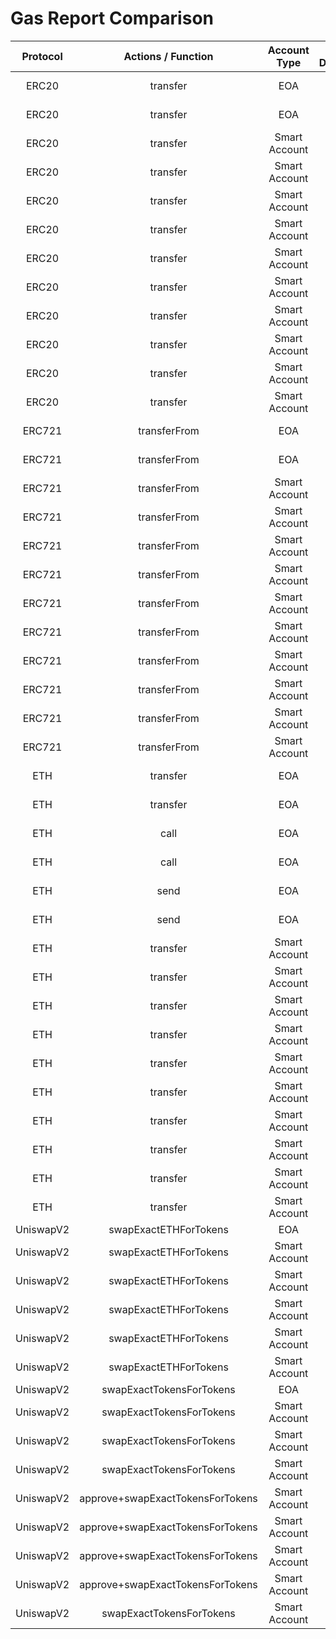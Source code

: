 # Gas Report Comparison

| **Protocol** |      **Actions / Function**      | **Account Type** | **Is Deployed** | **With Paymaster?** | **Receiver Access** | **Gas Used** | **Gas Difference** |
| :----------: | :------------------------------: | :--------------: | :-------------: | :-----------------: | :-----------------: | :----------: | :----------------: |
|    ERC20     |             transfer             |       EOA        |      False      |        False        |    🧊 ColdAccess    |    49374     |       🥳 -55       |
|    ERC20     |             transfer             |       EOA        |      False      |        False        |    🔥 WarmAccess    |    24674     |       🥳 -55       |
|    ERC20     |             transfer             |  Smart Account   |      True       |        False        |    🧊 ColdAccess    |    91854     |      🥵 +183       |
|    ERC20     |             transfer             |  Smart Account   |      True       |        False        |    🔥 WarmAccess    |    71954     |      🥵 +183       |
|    ERC20     |             transfer             |  Smart Account   |      False      |        True         |    🧊 ColdAccess    |    360544    |     🥵 +32364      |
|    ERC20     |             transfer             |  Smart Account   |      False      |        True         |    🔥 WarmAccess    |    340644    |     🥵 +32364      |
|    ERC20     |             transfer             |  Smart Account   |      False      |        False        |    🧊 ColdAccess    |    345310    |     🥵 +32262      |
|    ERC20     |             transfer             |  Smart Account   |      False      |        False        |    🔥 WarmAccess    |    325409    |     🥵 +32261      |
|    ERC20     |             transfer             |  Smart Account   |      False      |        False        |    🧊 ColdAccess    |    393336    |     🥵 +32261      |
|    ERC20     |             transfer             |  Smart Account   |      False      |        False        |    🔥 WarmAccess    |    373436    |     🥵 +32261      |
|    ERC20     |             transfer             |  Smart Account   |      True       |        True         |    🧊 ColdAccess    |    106650    |      🥵 +196       |
|    ERC20     |             transfer             |  Smart Account   |      True       |        True         |    🔥 WarmAccess    |    86749     |      🥵 +195       |
|    ERC721    |           transferFrom           |       EOA        |      False      |        False        |    🧊 ColdAccess    |    47585     |       🥳 -47       |
|    ERC721    |           transferFrom           |       EOA        |      False      |        False        |    🔥 WarmAccess    |    27685     |       🥳 -47       |
|    ERC721    |           transferFrom           |  Smart Account   |      True       |        False        |    🧊 ColdAccess    |    95181     |      🥵 +183       |
|    ERC721    |           transferFrom           |  Smart Account   |      True       |        False        |    🔥 WarmAccess    |    75281     |      🥵 +183       |
|    ERC721    |           transferFrom           |  Smart Account   |      False      |        True         |    🧊 ColdAccess    |    359067    |     🥵 +32351      |
|    ERC721    |           transferFrom           |  Smart Account   |      False      |        True         |    🔥 WarmAccess    |    339167    |     🥵 +32351      |
|    ERC721    |           transferFrom           |  Smart Account   |      False      |        False        |    🧊 ColdAccess    |    343843    |     🥵 +32261      |
|    ERC721    |           transferFrom           |  Smart Account   |      False      |        False        |    🔥 WarmAccess    |    323943    |     🥵 +32261      |
|    ERC721    |           transferFrom           |  Smart Account   |      False      |        False        |    🧊 ColdAccess    |    391870    |     🥵 +32262      |
|    ERC721    |           transferFrom           |  Smart Account   |      False      |        False        |    🔥 WarmAccess    |    371970    |     🥵 +32262      |
|    ERC721    |           transferFrom           |  Smart Account   |      True       |        True         |    🧊 ColdAccess    |    109986    |      🥵 +172       |
|    ERC721    |           transferFrom           |  Smart Account   |      True       |        True         |    🔥 WarmAccess    |    90086     |      🥵 +172       |
|     ETH      |             transfer             |       EOA        |      False      |        False        |    🧊 ColdAccess    |    52862     |       🥳 -20       |
|     ETH      |             transfer             |       EOA        |      False      |        False        |    🔥 WarmAccess    |    27862     |       🥳 -20       |
|     ETH      |               call               |       EOA        |      False      |        False        |    🧊 ColdAccess    |    52926     |       🥳 -20       |
|     ETH      |               call               |       EOA        |      False      |        False        |    🔥 WarmAccess    |    27926     |       🥳 -20       |
|     ETH      |               send               |       EOA        |      False      |        False        |    🧊 ColdAccess    |    52926     |       🥳 -29       |
|     ETH      |               send               |       EOA        |      False      |        False        |    🔥 WarmAccess    |    27926     |       🥳 -20       |
|     ETH      |             transfer             |  Smart Account   |      True       |        False        |    🧊 ColdAccess    |    99949     |      🥵 +183       |
|     ETH      |             transfer             |  Smart Account   |      True       |        False        |    🔥 WarmAccess    |    74949     |      🥵 +183       |
|     ETH      |             transfer             |  Smart Account   |      False      |        True         |    🧊 ColdAccess    |    363793    |     🥵 +32352      |
|     ETH      |             transfer             |  Smart Account   |      False      |        True         |    🔥 WarmAccess    |    338793    |     🥵 +32352      |
|     ETH      |             transfer             |  Smart Account   |      False      |        False        |    🧊 ColdAccess    |    348616    |     🥵 +32285      |
|     ETH      |             transfer             |  Smart Account   |      False      |        False        |    🔥 WarmAccess    |    323616    |     🥵 +32285      |
|     ETH      |             transfer             |  Smart Account   |      False      |        False        |    🧊 ColdAccess    |    396642    |     🥵 +32284      |
|     ETH      |             transfer             |  Smart Account   |      False      |        False        |    🔥 WarmAccess    |    371642    |     🥵 +32284      |
|     ETH      |             transfer             |  Smart Account   |      True       |        True         |    🧊 ColdAccess    |    114690    |      🥵 +170       |
|     ETH      |             transfer             |  Smart Account   |      True       |        True         |    🔥 WarmAccess    |    89690     |      🥵 +170       |
|  UniswapV2   |      swapExactETHForTokens       |       EOA        |      False      |        False        |         N/A         |    148619    |       🥳 -47       |
|  UniswapV2   |      swapExactETHForTokens       |  Smart Account   |      True       |        False        |         N/A         |    196548    |      🥵 +170       |
|  UniswapV2   |      swapExactETHForTokens       |  Smart Account   |      False      |        True         |         N/A         |    460558    |     🥵 +32364      |
|  UniswapV2   |      swapExactETHForTokens       |  Smart Account   |      False      |        False        |         N/A         |    445249    |     🥵 +32287      |
|  UniswapV2   |      swapExactETHForTokens       |  Smart Account   |      False      |        False        |         N/A         |    493276    |     🥵 +32288      |
|  UniswapV2   |      swapExactETHForTokens       |  Smart Account   |      True       |        True         |         N/A         |    211453    |      🥵 +209       |
|  UniswapV2   |     swapExactTokensForTokens     |       EOA        |      False      |        False        |         N/A         |    117563    |       🥳 -27       |
|  UniswapV2   |     swapExactTokensForTokens     |  Smart Account   |      True       |        False        |         N/A         |    165537    |      🥵 +182       |
|  UniswapV2   |     swapExactTokensForTokens     |  Smart Account   |      False      |        True         |         N/A         |    429527    |     🥵 +32353      |
|  UniswapV2   |     swapExactTokensForTokens     |  Smart Account   |      False      |        False        |         N/A         |    414214    |     🥵 +32286      |
|  UniswapV2   | approve+swapExactTokensForTokens |  Smart Account   |      True       |        False        |         N/A         |    198069    |      🥵 +173       |
|  UniswapV2   | approve+swapExactTokensForTokens |  Smart Account   |      False      |        True         |         N/A         |    462317    |     🥵 +32358      |
|  UniswapV2   | approve+swapExactTokensForTokens |  Smart Account   |      False      |        False        |         N/A         |    446772    |     🥵 +32279      |
|  UniswapV2   | approve+swapExactTokensForTokens |  Smart Account   |      False      |        False        |         N/A         |    494799    |     🥵 +32280      |
|  UniswapV2   |     swapExactTokensForTokens     |  Smart Account   |      True       |        True         |         N/A         |    180434    |      🥵 +196       |
